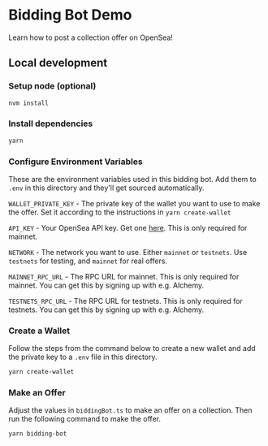 # Bidding Bot Demo

Learn how to post a collection offer on OpenSea!

## Local development

### Setup node (optional)

```sh
nvm install
```

### Install dependencies

```sh
yarn
```

### Configure Environment Variables

These are the environment variables used in this bidding bot. Add them to `.env` in this directory and they'll get sourced automatically.

`WALLET_PRIVATE_KEY` - The private key of the wallet you want to use to make the offer. Set it according to the instructions 
in `yarn create-wallet`

`API_KEY` - Your OpenSea API key. Get one [here](https://docs.opensea.io/reference/request-an-api-key). This is only required for mainnet.

`NETWORK` - The network you want to use. Either `mainnet` or `testnets`. Use `testnets` for testing, and `mainnet` for real offers.

`MAINNET_RPC_URL` - The RPC URL for mainnet. This is only required for mainnet. You can get this by signing up with e.g. Alchemy.

`TESTNETS_RPC_URL` - The RPC URL for testnets. This is only required for testnets. You can get this by signing up with e.g. Alchemy.

### Create a Wallet

Follow the steps from the command below to create a new wallet and add the private key to a `.env` file in this directory.

```sh
yarn create-wallet
```

### Make an Offer

Adjust the values in `biddingBot.ts` to make an offer on a collection. Then run the following command to make the offer.

```sh
yarn bidding-bot
```

